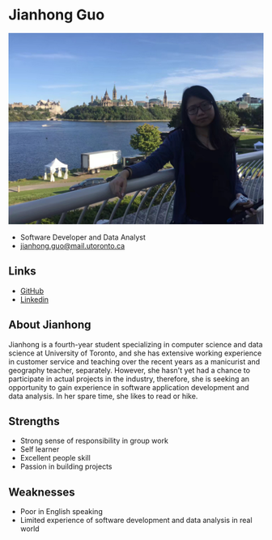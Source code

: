 # Jianhong Guo

![Jianhong Guo Profile](./Jianhong_Guo.jpg)

- Software Developer and Data Analyst
- jianhong.guo@mail.utoronto.ca

## Links

- [GitHub](https://github.com/Jianhong-Guo)
- [Linkedin](https://www.linkedin.com/in/jianhong-guo-737212220/)

## About Jianhong

Jianhong is a fourth-year student specializing in computer science and data science at University of Toronto, and she has extensive working experience in customer service and teaching over the recent years as a manicurist and geography teacher, separately. However, she hasn't yet had a chance to participate in actual projects in the industry, therefore, she is seeking an opportunity to gain experience in software application development and data analysis. In her spare time, she likes to read or hike.

## Strengths

- Strong sense of responsibility in group work
- Self learner
- Excellent people skill
- Passion in building projects


## Weaknesses

- Poor in English speaking
- Limited experience of software development and data analysis in real world 

